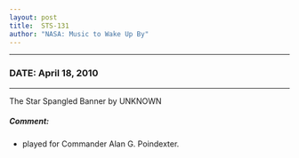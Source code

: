 ```yaml
---
layout: post
title:  STS-131
author: "NASA: Music to Wake Up By"
---
```


----
### DATE: April 18, 2010
----
The Star Spangled Banner by UNKNOWN

##### Comment:
* played for Commander Alan G. Poindexter.
